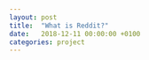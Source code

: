 ```yaml
---
layout: post
title:  "What is Reddit?"
date:   2018-12-11 00:00:00 +0100
categories: project
---
```

